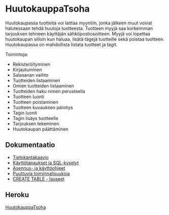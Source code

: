 # HuutokauppaTsoha

Huutokaupassa tuotteita voi laittaa myyntiin, jonka jälkeen muut voivat halutessaan tehdä huutoja tuotteesta. Tuotteen myyjä saa korkeimman tarjouksen tehneen käyttäjän sähköpostiosoitteen. Myyjä voi lopettaa huutokaupan silloin kun haluaa, lisätä tägejä tuotteille sekä poistaa tuotteen. Huutokaupassa on mahdollista listata tuotteet ja tagit.  

Toimintoja:
+ Rekisteröityminen
+ Kirjautuminen
+ Salasanan vaihto
+ Tuotteiden listaaminen
+ Omien tuotteiden listaaminen
+ Tuotteiden haku nimen perusteella
+ Tuotteen luonti
+ Tuotteen poistaminen
+ Tuotteen kuvauksen päivitys
+ Tagin luonti
+ Tagin lisäys tuotteelle
+ Tarjouksen tekeminen
+ Huutokaupan päättäminen

## Dokumentaatio

+ [Tietokantakaavio](https://github.com/SIholin/HuutokauppaTsoha/blob/master/documentation/Tietokantakaavio.pdf)
+ [Käyttötapaukset ja SQL-kyselyt](https://github.com/SIholin/HuutokauppaTsoha/blob/master/documentation/usage.md)
+ [Asennus- ja käyttöohjeet](https://github.com/SIholin/HuutokauppaTsoha/blob/master/documentation/installation.md)
+ [Puuttuvia toiminnalisuuksia](https://github.com/SIholin/HuutokauppaTsoha/blob/master/documentation/missing.md)
+ [CREATE TABLE - lauseet](https://github.com/SIholin/HuutokauppaTsoha/blob/master/documentation/createTable.md)

## Heroku

[HuutokauppaTsoha](https://enigmatic-temple-77296.herokuapp.com/)
